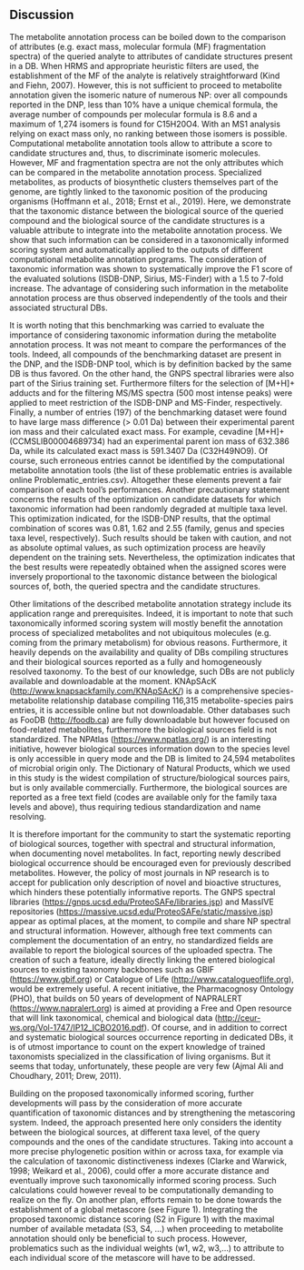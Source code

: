 ## Discussion

The metabolite annotation process can be boiled down to the comparison of attributes (e.g. exact mass, molecular formula (MF) fragmentation spectra) of the queried analyte to attributes of candidate structures present in a DB.
When HRMS and appropriate heuristic filters are used, the establishment of the MF of the analyte is relatively straightforward (Kind and Fiehn, 2007).
However, this is not sufficient to proceed to metabolite annotation given the isomeric nature of numerous NP: over all compounds reported in the DNP, less than 10% have a unique chemical formula, the average number of compounds per molecular formula is 8.6 and a maximum of 1,274 isomers is found for C15H20O4.
With an MS1 analysis relying on exact mass only, no ranking between those isomers is possible.
Computational metabolite annotation tools allow to attribute a score to candidate structures and, thus, to discriminate isomeric molecules.
However, MF and fragmentation spectra are not the only attributes which can be compared in the metabolite annotation process.
Specialized metabolites, as products of biosynthetic clusters themselves part of the genome, are tightly linked to the taxonomic position of the producing organisms (Hoffmann et al., 2018; Ernst et al., 2019).
Here, we demonstrate that the taxonomic distance between the biological source of the queried compound and the biological source of the candidate structures is a valuable attribute to integrate into the metabolite annotation process.
We show that such information can be considered in a taxonomically informed scoring system and automatically applied to the outputs of different computational metabolite annotation programs.
The consideration of taxonomic information was shown to systematically improve the F1 score of the evaluated solutions (ISDB-DNP, Sirius, MS-Finder) with a 1.5 to 7-fold increase.
The advantage of considering such information in the metabolite annotation process are thus observed independently of the tools and their associated structural DBs.

It is worth noting that this benchmarking was carried to evaluate the importance of considering taxonomic information during the metabolite annotation process.
It was not meant to compare the performances of the tools.
Indeed, all compounds of the benchmarking dataset are present in the DNP, and the ISDB-DNP tool, which is by definition backed by the same DB is thus favored.
On the other hand, the GNPS spectral libraries were also part of the Sirius training set.
Furthermore filters for the selection of [M+H]+ adducts and for the filtering MS/MS spectra (500 most intense peaks) were applied to meet restriction of the ISDB-DNP and MS-Finder, respectively.
Finally, a number of entries (197) of the benchmarking dataset were found to have large mass difference (> 0.01 Da) between their experimental parent ion mass and their calculated exact mass. For example, cevadine [M+H]+ (CCMSLIB00004689734) had an experimental parent ion mass of 632.386 Da, while its calculated exact mass is 591.3407 Da (C32H49NO9).
Of course, such erroneous entries cannot be identified by the computational metabolite annotation tools (the list of these problematic entries is available online Problematic_entries.csv).
Altogether these elements prevent a fair comparison of each tool’s performances.
Another precautionary statement concerns the results of the optimization on candidate datasets for which taxonomic information had been randomly degraded at multiple taxa level.
This optimization indicated, for the ISDB-DNP results, that the optimal combination of scores was 0.81, 1.62 and 2.55 (family, genus and species taxa level, respectively).
Such results should be taken with caution, and not as absolute optimal values, as such optimization process are heavily dependent on the training sets.
Nevertheless, the optimization indicates that the best results were repeatedly obtained when the assigned scores were inversely proportional to the taxonomic distance between the biological sources of, both, the queried spectra and the candidate structures.

Other limitations of the described metabolite annotation strategy include its application range and prerequisites.
Indeed, it is important to note that such taxonomically informed scoring system will mostly benefit the annotation process of specialized metabolites and not ubiquitous molecules (e.g. coming from the primary metabolism) for obvious reasons.
Furthermore, it heavily depends on the availability and quality of DBs compiling structures and their biological sources reported as a fully and homogeneously resolved taxonomy.
To the best of our knowledge, such DBs are not publicly available and downloadable at the moment.
KNApSAcK (http://www.knapsackfamily.com/KNApSAcK/) is a comprehensive species-metabolite relationship database compiling 116,315 metabolite-species pairs entries, it is accessible online but not downloadable.
Other databases such as FooDB (http://foodb.ca) are fully downloadable but however focused on food-related metabolites, furthermore the biological sources field is not standardized.
The NPAtlas (https://www.npatlas.org/) is an interesting initiative, however biological sources information down to the species level is only accessible in query mode and the DB is limited to 24,594 metabolites of microbial origin only.
The Dictionary of Natural Products, which we used in this study is the widest compilation of structure/biological sources pairs, but is only available commercially.
Furthermore, the biological sources are reported as a free text field (codes are available only for the family taxa levels and above), thus requiring tedious standardization and name resolving.

It is therefore important for the community to start the systematic reporting of biological sources, together with spectral and structural information, when documenting novel metabolites.
In fact, reporting newly described biological occurrence should be encouraged even for previously described metabolites.
However, the policy of most journals in NP research is to accept for publication only description of novel and bioactive structures, which hinders these potentially informative reports.
The GNPS spectral libraries (https://gnps.ucsd.edu/ProteoSAFe/libraries.jsp) and MassIVE repositories (https://massive.ucsd.edu/ProteoSAFe/static/massive.jsp) appear as optimal places, at the moment, to compile and share NP spectral and structural information.
However, although free text comments can complement the documentation of an entry, no standardized fields are available to report the biological sources of the uploaded spectra.
The creation of such a feature, ideally directly linking the entered biological sources to existing taxonomy backbones such as GBIF (https://www.gbif.org) or Catalogue of Life (http://www.catalogueoflife.org), would be extremely useful.
A recent initiative, the Pharmacognosy Ontology (PHO), that builds on 50 years of development of NAPRALERT (https://www.napralert.org) is aimed at providing a Free and Open resource that will link taxonomical, chemical and biological data (http://ceur-ws.org/Vol-1747/IP12_ICBO2016.pdf).
Of course, and in addition to correct and systematic biological sources occurrence reporting in dedicated DBs, it is of utmost importance to count on the expert knowledge of trained taxonomists specialized in the classification of living organisms.
But it seems that today, unfortunately, these people are very few (Ajmal Ali and Choudhary, 2011; Drew, 2011).

Building on the proposed taxonomically informed scoring, further developments will pass by the consideration of more accurate quantification of taxonomic distances and by strengthening the metascoring system.
Indeed, the approach presented here only considers the identity between the biological sources, at different taxa level, of the query compounds and the ones of the candidate structures.
Taking into account a more precise phylogenetic position within or across taxa, for example via the calculation of taxonomic distinctiveness indexes (Clarke and Warwick, 1998; Weikard et al., 2006), could offer a more accurate distance and eventually improve such taxonomically informed scoring process.
Such calculations could however reveal to be computationally demanding to realize on the fly.
On another plan, efforts remain to be done towards the establishment of a global metascore (see Figure 1).
Integrating the proposed taxonomic distance scoring (S2 in Figure 1) with the maximal number of available metadata (S3, S4, …) when proceeding to metabolite annotation should only be beneficial to such process.
However, problematics such as the individual weights (w1, w2, w3,…) to attribute to each individual score of the metascore will have to be addressed.
